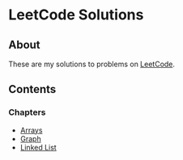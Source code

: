 # LeetCode Solutions
## About
These are my solutions to problems on [LeetCode](https://leetcode.com/).

## Contents
### Chapters
* [Arrays](arrays)
* [Graph](graph)
* [Linked List](linked_list)
